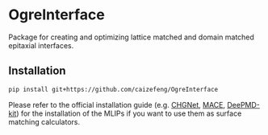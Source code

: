 # OgreInterface

Package for creating and optimizing lattice matched and domain matched epitaxial interfaces.

## Installation

```bash
pip install git+https://github.com/caizefeng/OgreInterface
```

Please refer to the official installation guide (e.g. 
[CHGNet](https://github.com/CederGroupHub/chgnet?tab=readme-ov-file#installation), 
[MACE](https://github.com/ACEsuit/mace?tab=readme-ov-file#installation), 
[DeePMD-kit](https://docs.deepmodeling.com/projects/deepmd/en/stable/install/index.html)) 
for the installation of the MLIPs if you want to use them as surface matching calculators.
